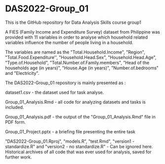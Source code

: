 # DAS2022-Group_01
This is the GitHub repository for Data Analysis Skills course group1 

A FIES (Family Income and Expenditure Survey) dataset from Philippine was provided with 11 variables in order to analyse which household related variables influence the number of people living in a household. 

The variables are named as the "Total.Household.Income", "Region", "Total.Food.Expenditure'',  "Household.Head.Sex", "Household.Head.Age", "Type.of.Household", "Total.Number.of.Family.members", "Head of the households age (in years)",  "House.Age (in years)",  "Number.of.bedrooms" and "Electricity".

The DAS2022-Group_01 repository is mainly presented as : 

dataset1.csv - the dataset used for task analyse.

Group_01_Analysis.Rmd - all code for analyzing datasets and tasks is included.

Group_01_Analysis.pdf - the output of the "Group_01_Analysis.Rmd" file in PDF form.

Group_01_Project.pptx - a briefing file presenting the entire task

"DAS2022-Group_01.Rproj", "models.R", "test.Rmd", "version1 - standardize.R" and "version2 - no standardize.R" - Can be ignored here. Historical archives of all code that was ever used for analysis, saved for further work.  













